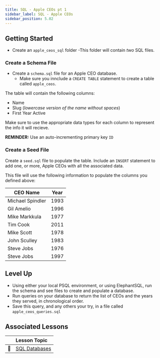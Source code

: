 ```yaml
---
title: SQL - Apple CEOs pt 1
sidebar_label: SQL - Apple CEOs
sidebar_position: 5.02
---
```


## Getting Started

- Create an `apple_ceos_sql` folder
-This folder will contain _two_ SQL files.

### Create a Schema File

- Create a `schema.sql` file for an Apple CEO database.
  - Make sure you innclude a `CREATE TABLE` statement to create a table called `apple_ceos`.

The table will contain the following columns:

- Name
- Slug (_lowercase version of the name without spaces_)
- First Year Active

Make sure to use the appropriate data types for each column to represent the info it will recieve.

**REMINDER:** Use an auto-incrementing primary key `ID`

### Create a Seed File

Create a `seed.sql` file to populate the table. Include an `INSERT` statement to add one, or more, Apple CEOs with all the associated data.

This file will use the following information to populate the columns you defined above:

| CEO Name         | Year |
| ---------------- | ---- |
| Michael Spindler | 1993 |
| Gil Amelio       | 1996 |
| Mike Markkula    | 1977 |
| Tim Cook         | 2011 |
| Mike Scott       | 1978 |
| John Sculley     | 1983 |
| Steve Jobs       | 1976 |
| Steve Jobs       | 1997 |

## Level Up

- Using either your local PSQL environment, or using ElephantSQL, run the schema and see files to create and populate a database.
- Run queries on your database to return the list of CEOs and the years they served, in chronological order.
- Save this query, and any others your try, in a file called `apple_ceos_queries.sql`

## Associated Lessons

|        | Lesson Topic |
|--------|:------------------------|
| :memo: | [SQL Databases](/docs/lessons/databases/sql) |

